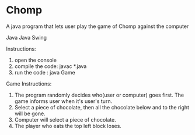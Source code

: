 # Chomp
A java program that lets user play the game of Chomp against the computer

Java
Java Swing

Instructions:

1. open the console
2. compile the code: javac *.java
3. run the code : java Game

Game Instructions:

1. The program randomly decides who(user or computer) goes first. The game informs user when it's user's turn.
2. Select a piece of chocolate, then all the chocolate below and to the right will be gone.
3. Computer will select a piece of chocolate. 
4. The player who eats the top left block loses.
